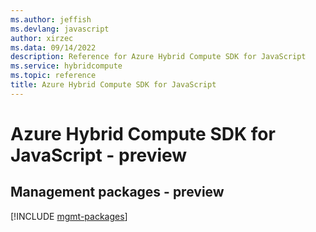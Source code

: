 ```yaml
---
ms.author: jeffish
ms.devlang: javascript
author: xirzec
ms.data: 09/14/2022
description: Reference for Azure Hybrid Compute SDK for JavaScript
ms.service: hybridcompute
ms.topic: reference
title: Azure Hybrid Compute SDK for JavaScript
---
```

# Azure Hybrid Compute SDK for JavaScript - preview

## Management packages - preview
[!INCLUDE [mgmt-packages](hybrid-compute-mgmt-index.md)]